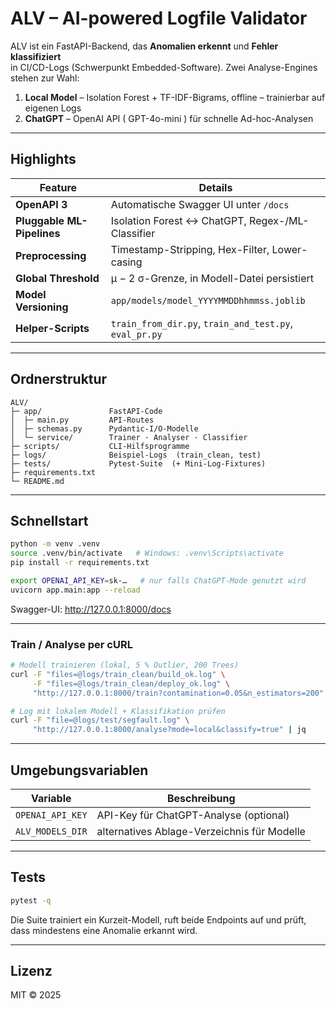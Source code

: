 # ALV – AI-powered Logfile Validator

ALV ist ein FastAPI-Backend, das **Anomalien erkennt** und **Fehler klassifiziert**  
in CI/CD-Logs (Schwerpunkt Embedded-Software). Zwei Analyse-Engines stehen zur Wahl:

1. **Local Model** – Isolation Forest + TF-IDF-Bigrams, offline – trainierbar auf eigenen Logs  
2. **ChatGPT** – OpenAI API ( GPT-4o-mini ) für schnelle Ad-hoc-Analysen

---

## Highlights

| Feature | Details |
|---------|---------|
| **OpenAPI 3** | Automatische Swagger UI unter `/docs` |
| **Pluggable ML-Pipelines** | Isolation Forest ↔ ChatGPT, Regex-/ML-Classifier |
| **Preprocessing** | Timestamp-Stripping, Hex-Filter, Lower-casing |
| **Global Threshold** | µ − 2 σ-Grenze, in Modell-Datei persistiert |
| **Model Versioning** | `app/models/model_YYYYMMDDhhmmss.joblib` |
| **Helper-Scripts** | `train_from_dir.py`, `train_and_test.py`, `eval_pr.py` |

---

## Ordnerstruktur

```text
ALV/
├─ app/               FastAPI-Code
│  ├─ main.py         API-Routes
│  ├─ schemas.py      Pydantic-I/O-Modelle
│  └─ service/        Trainer · Analyser · Classifier
├─ scripts/           CLI-Hilfsprogramme
├─ logs/              Beispiel-Logs  (train_clean, test)
├─ tests/             Pytest-Suite  (+ Mini-Log-Fixtures)
├─ requirements.txt
└─ README.md
```

---

## Schnellstart

```bash
python -m venv .venv
source .venv/bin/activate   # Windows: .venv\Scripts\activate
pip install -r requirements.txt

export OPENAI_API_KEY=sk-…   # nur falls ChatGPT-Mode genutzt wird
uvicorn app.main:app --reload
```

Swagger-UI: <http://127.0.0.1:8000/docs>

---

### Train / Analyse per cURL

```bash
# Modell trainieren (lokal, 5 % Outlier, 200 Trees)
curl -F "files=@logs/train_clean/build_ok.log" \
     -F "files=@logs/train_clean/deploy_ok.log" \
     "http://127.0.0.1:8000/train?contamination=0.05&n_estimators=200"

# Log mit lokalem Modell + Klassifikation prüfen
curl -F "file=@logs/test/segfault.log" \
     "http://127.0.0.1:8000/analyse?mode=local&classify=true" | jq
```

---

## Umgebungsvariablen

| Variable         | Beschreibung                                  |
|------------------|-----------------------------------------------|
| `OPENAI_API_KEY` | API-Key für ChatGPT-Analyse (optional)        |
| `ALV_MODELS_DIR` | alternatives Ablage-Verzeichnis für Modelle   |

---

## Tests

```bash
pytest -q
```

Die Suite trainiert ein Kurzeit-Modell, ruft beide Endpoints auf und prüft,
dass mindestens eine Anomalie erkannt wird.

---

## Lizenz

MIT © 2025